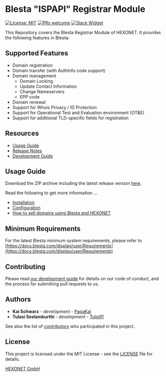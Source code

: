 # Blesta "ISPAPI" Registrar Module #

[![License: MIT](https://img.shields.io/badge/License-MIT-blue.svg)](https://opensource.org/licenses/MIT)
[![PRs welcome](https://img.shields.io/badge/PRs-welcome-brightgreen.svg)](https://github.com/hexonet/php-sdk/blob/master/CONTRIBUTING.md)
[![Slack Widget](https://camo.githubusercontent.com/984828c0b020357921853f59eaaa65aaee755542/68747470733a2f2f73332e65752d63656e7472616c2d312e616d617a6f6e6177732e636f6d2f6e6774756e612f6a6f696e2d75732d6f6e2d736c61636b2e706e67)](https://hexonet-sdk.slack.com/messages/CD9AVRQ6N)

This Repository covers the Blesta Registrar Module of HEXONET. It provides the following features in Blesta:

## Supported Features ##

* Domain registration
* Domain transfer (with AuthInfo code support)
* Domain management
  * Domain Locking 
  * Update Contact Information
  * Change Nameservers
  * EPP code
* Domain renewal
* Support for Whois Privacy / ID Protection
* Support for Operational Test and Evaluation environment (OT&E)
* Support for additional TLD-specific fields for registration


## Resources ##

* [Usage Guide](https://github.com/hexonet/blesta-ispapi-registrar/wiki/Usage-Guide)
* [Release Notes](https://github.com/hexonet/blesta-ispapi-registrar/releases)
* [Development Guide](https://github.com/hexonet/blesta-ispapi-registrar/wiki/Development-Guide)


## Usage Guide ##

Download the ZIP archive including the latest release version [here](https://github.com/hexonet/blesta-ispapi-registrar/raw/master/blesta-ispapi-registrar-latest.zip).

Read the following to get more information ...
  * [Installation](https://github.com/hexonet/blesta-ispapi-registrar/wiki/Usage-Guide#installation)
  * [Configuration](https://github.com/hexonet/blesta-ispapi-registrar/wiki/Usage-Guide#configuration)
  * [How to sell domains using Blesta and HEXONET](https://github.com/hexonet/blesta-ispapi-registrar/wiki/Usage-Guide#how-to-sell-domains-using-blesta-and-hexonet)


## Minimum Requirements ##

For the latest Blesta minimum system requirements, please refer to
[https://docs.blesta.com/display/user/Requirements](https://docs.blesta.com/display/user/Requirements)

## Contributing ##

Please read [our development guide](https://github.com/hexonet/blesta-ispapi-registrar/wiki/Development-Guide) for details on our code of conduct, and the process for submitting pull requests to us.

## Authors ##

* **Kai Schwarz** - *development* - [PapaKai](https://github.com/papakai)
* **Tulasi Seelamkurthi** - *development* - [Tulsi91](https://github.com/tulsi91)

See also the list of [contributors](https://github.com/hexonet/blesta-ispapi-registrar/graphs/contributors) who participated in this project.

## License ##

This project is licensed under the MIT License - see the [LICENSE](https://github.com/hexonet/blesta-ispapi-registrar/blob/master/LICENSE) file for details.

[HEXONET GmbH](https://hexonet.net)
